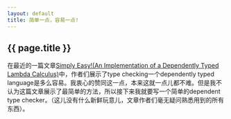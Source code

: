 ```yaml
---
layout: default
title: 简单一点，容易一点!
---
```


{{ page.title }}
----------------

在最近的一篇文章[Simply Easy!(An Implementation of a Dependently Typed Lambda Calculus)](http://www.andres-loeh.de/LambdaPi/)中，作者们展示了type checking一个dependently typed language是多么容易。我衷心的赞同这一点，本来这就一点儿都不难。但是我不认为这篇文章展示了最简单的方法，所以接下来我就要写一个简单的dependent type checker。（这儿没有什么新鲜玩意儿，文章作者们毫无疑问熟悉用到的所有东西）。
